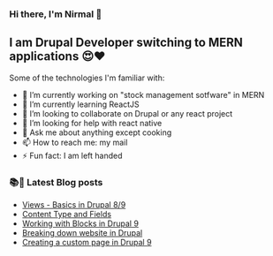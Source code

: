 ### Hi there, I'm Nirmal :pray:

## I am Drupal Developer switching to MERN applications :heart_eyes::heart:

Some of the technologies I'm familiar with:

- 🔭 I’m currently working on "stock management sotfware" in MERN
- 🌱 I’m currently learning ReactJS
- 👯 I’m looking to collaborate on Drupal or any react project
- 🤔 I’m looking for help with react native
- 💬 Ask me about anything except cooking 
- 📫 How to reach me: my mail
- ⚡ Fun fact: I am left handed 


### :books::blue_book: Latest Blog posts
<!-- BLOG-POST-LIST:START -->
- [Views - Basics in Drupal 8/9](https://drupalworld.hashnode.dev/views-basics-in-drupal-89)
- [Content Type and Fields](https://drupalworld.hashnode.dev/content-type-and-fields)
- [Working with Blocks in Drupal 9](https://drupalworld.hashnode.dev/working-with-blocks-in-drupal-9)
- [Breaking down website in Drupal](https://drupalworld.hashnode.dev/breaking-down-website-in-drupal)
- [Creating a custom page in Drupal 9](https://drupalworld.hashnode.dev/creating-a-custom-page-in-drupal-9)
<!-- BLOG-POST-LIST:END -->